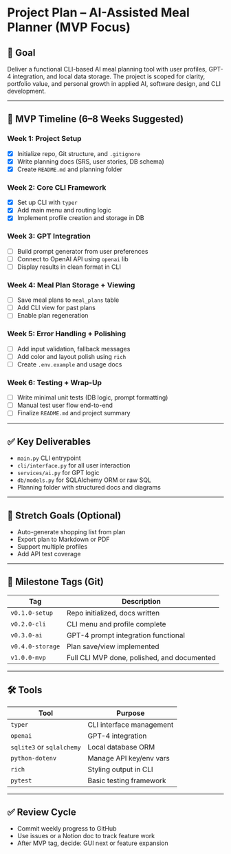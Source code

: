 # Project Plan – AI-Assisted Meal Planner (MVP Focus)

## 🎯 Goal
Deliver a functional CLI-based AI meal planning tool with user profiles, GPT-4 integration, and local data storage. The project is scoped for clarity, portfolio value, and personal growth in applied AI, software design, and CLI development.

---

## 🧭 MVP Timeline (6–8 Weeks Suggested)

### Week 1: Project Setup
- [x] Initialize repo, Git structure, and `.gitignore`
- [x] Write planning docs (SRS, user stories, DB schema)
- [x] Create `README.md` and planning folder

### Week 2: Core CLI Framework
- [x] Set up CLI with `typer`
- [x] Add main menu and routing logic
- [x] Implement profile creation and storage in DB

### Week 3: GPT Integration
- [ ] Build prompt generator from user preferences
- [ ] Connect to OpenAI API using `openai` lib
- [ ] Display results in clean format in CLI

### Week 4: Meal Plan Storage + Viewing
- [ ] Save meal plans to `meal_plans` table
- [ ] Add CLI view for past plans
- [ ] Enable plan regeneration

### Week 5: Error Handling + Polishing
- [ ] Add input validation, fallback messages
- [ ] Add color and layout polish using `rich`
- [ ] Create `.env.example` and usage docs

### Week 6: Testing + Wrap-Up
- [ ] Write minimal unit tests (DB logic, prompt formatting)
- [ ] Manual test user flow end-to-end
- [ ] Finalize `README.md` and project summary

---

## ✅ Key Deliverables
- `main.py` CLI entrypoint
- `cli/interface.py` for all user interaction
- `services/ai.py` for GPT logic
- `db/models.py` for SQLAlchemy ORM or raw SQL
- Planning folder with structured docs and diagrams

---

## 🧠 Stretch Goals (Optional)
- Auto-generate shopping list from plan
- Export plan to Markdown or PDF
- Support multiple profiles
- Add API test coverage

---

## 📌 Milestone Tags (Git)
| Tag | Description |
|-----|-------------|
| `v0.1.0-setup` | Repo initialized, docs written |
| `v0.2.0-cli` | CLI menu and profile complete |
| `v0.3.0-ai` | GPT-4 prompt integration functional |
| `v0.4.0-storage` | Plan save/view implemented |
| `v1.0.0-mvp` | Full CLI MVP done, polished, and documented |

---

## 🛠️ Tools
| Tool | Purpose |
|------|---------|
| `typer` | CLI interface management |
| `openai` | GPT-4 integration |
| `sqlite3` or `sqlalchemy` | Local database ORM |
| `python-dotenv` | Manage API key/env vars |
| `rich` | Styling output in CLI |
| `pytest` | Basic testing framework |

---

## ✅ Review Cycle
- Commit weekly progress to GitHub
- Use issues or a Notion doc to track feature work
- After MVP tag, decide: GUI next or feature expansion


